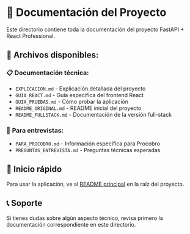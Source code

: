 # 📖 Documentación del Proyecto

Este directorio contiene toda la documentación del proyecto FastAPI + React Professional.

## 📁 Archivos disponibles:

### 📋 **Documentación técnica:**
- `EXPLICACION.md` - Explicación detallada del proyecto
- `GUIA_REACT.md` - Guía específica del frontend React
- `GUIA_PRUEBAS.md` - Cómo probar la aplicación
- `README_ORIGINAL.md` - README inicial del proyecto
- `README_FULLSTACK.md` - Documentación de la versión full-stack

### 🎯 **Para entrevistas:**
- `PARA_PROCOBRO.md` - Información específica para Procobro
- `PREGUNTAS_ENTREVISTA.md` - Preguntas técnicas esperadas

## 🚀 **Inicio rápido**

Para usar la aplicación, ve al [README principal](../README_PROFESSIONAL.md) en la raíz del proyecto.

## 📞 **Soporte**

Si tienes dudas sobre algún aspecto técnico, revisa primero la documentación correspondiente en este directorio.
